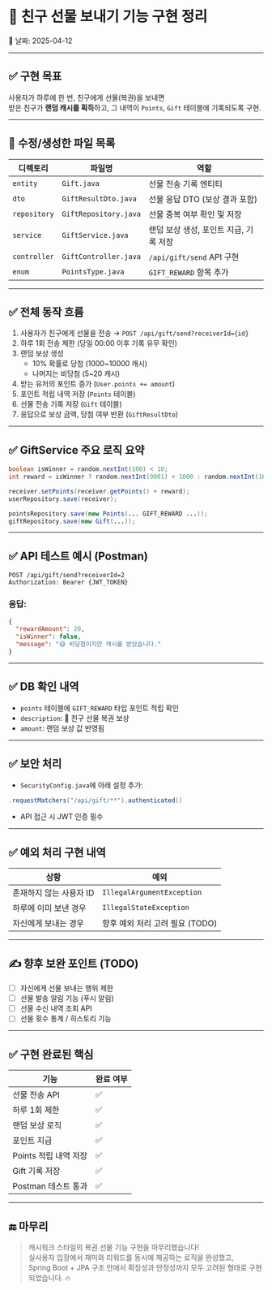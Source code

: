 # 🎁 친구 선물 보내기 기능 구현 정리

📅 날짜: 2025-04-12

---

## ✅ 구현 목표

사용자가 하루에 한 번, 친구에게 선물(복권)을 보내면  
받은 친구가 **랜덤 캐시를 획득**하고, 그 내역이 `Points`, `Gift` 테이블에 기록되도록 구현.

---

## 📂 수정/생성한 파일 목록

| 디렉토리 | 파일명 | 역할 |
|----------|--------|------|
| `entity` | `Gift.java` | 선물 전송 기록 엔티티 |
| `dto` | `GiftResultDto.java` | 선물 응답 DTO (보상 결과 포함) |
| `repository` | `GiftRepository.java` | 선물 중복 여부 확인 및 저장 |
| `service` | `GiftService.java` | 랜덤 보상 생성, 포인트 지급, 기록 저장 |
| `controller` | `GiftController.java` | `/api/gift/send` API 구현 |
| `enum` | `PointsType.java` | `GIFT_REWARD` 항목 추가 |

---

## ✅ 전체 동작 흐름

1. 사용자가 친구에게 선물을 전송 → `POST /api/gift/send?receiverId={id}`
2. 하루 1회 전송 제한 (당일 00:00 이후 기록 유무 확인)
3. 랜덤 보상 생성
    - 10% 확률로 당첨 (1000~10000 캐시)
    - 나머지는 비당첨 (5~20 캐시)
4. 받는 유저의 포인트 증가 (`User.points += amount`)
5. 포인트 적립 내역 저장 (`Points` 테이블)
6. 선물 전송 기록 저장 (`Gift` 테이블)
7. 응답으로 보상 금액, 당첨 여부 반환 (`GiftResultDto`)

---

## ✅ GiftService 주요 로직 요약

```java
boolean isWinner = random.nextInt(100) < 10;
int reward = isWinner ? random.nextInt(9001) + 1000 : random.nextInt(16) + 5;

receiver.setPoints(receiver.getPoints() + reward);
userRepository.save(receiver);

pointsRepository.save(new Points(... GIFT_REWARD ...));
giftRepository.save(new Gift(...));
```

---

## ✅ API 테스트 예시 (Postman)

```
POST /api/gift/send?receiverId=2
Authorization: Bearer {JWT_TOKEN}
```

### 응답:
```json
{
  "rewardAmount": 20,
  "isWinner": false,
  "message": "😅 비당첨이지만 캐시를 받았습니다."
}
```

---

## ✅ DB 확인 내역

- `points` 테이블에 `GIFT_REWARD` 타입 포인트 적립 확인
- `description`: 🎁 친구 선물 복권 보상
- `amount`: 랜덤 보상 값 반영됨

---

## ✅ 보안 처리

- `SecurityConfig.java`에 아래 설정 추가:
```java
.requestMatchers("/api/gift/**").authenticated()
```

- API 접근 시 JWT 인증 필수

---

## ✅ 예외 처리 구현 내역

| 상황 | 예외 |
|------|------|
| 존재하지 않는 사용자 ID | `IllegalArgumentException` |
| 하루에 이미 보낸 경우 | `IllegalStateException` |
| 자신에게 보내는 경우 | 향후 예외 처리 고려 필요 (TODO)

---

## ✍️ 향후 보완 포인트 (TODO)

- [ ] 자신에게 선물 보내는 행위 제한
- [ ] 선물 발송 알림 기능 (푸시 알림)
- [ ] 선물 수신 내역 조회 API
- [ ] 선물 횟수 통계 / 히스토리 기능

---

## ✅ 구현 완료된 핵심

| 기능 | 완료 여부 |
|------|------------|
| 선물 전송 API | ✅ |
| 하루 1회 제한 | ✅ |
| 랜덤 보상 로직 | ✅ |
| 포인트 지급 | ✅ |
| Points 적립 내역 저장 | ✅ |
| Gift 기록 저장 | ✅ |
| Postman 테스트 통과 | ✅ |

---

## 🔚 마무리

> 캐시워크 스타일의 복권 선물 기능 구현을 마무리했습니다!  
> 실사용자 입장에서 재미와 리워드를 동시에 제공하는 로직을 완성했고,  
> Spring Boot + JPA 구조 안에서 확장성과 안정성까지 모두 고려된 형태로 구현되었습니다. 🔥
